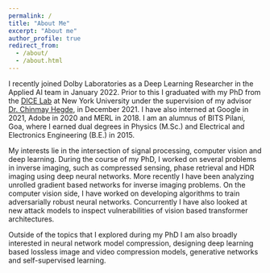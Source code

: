 ```yaml
---
permalink: /
title: "About Me"
excerpt: "About me"
author_profile: true
redirect_from: 
  - /about/
  - /about.html
---
```


<p>I recently joined Dolby Laboratories as a Deep Learning Researcher in the Applied AI team in January 2022. Prior to this I graduated with my PhD from the <a target="_blank" href='http://dice.ece.iastate.edu/'>DICE Lab</a> at New York University under the supervision of my advisor <a target="_blank" href='https://chinmayhegde.github.io/'>Dr. Chinmay Hegde</a>, in December 2021. I have also interned at Google in 2021, Adobe in 2020 and MERL in 2018. I am an alumnus of BITS Pilani, Goa, where I earned dual degrees in Physics (M.Sc.) and Electrical and Electronics Engineering (B.E.) in 2015.</p>

<p> My interests lie in the intersection of signal processing, computer vision and deep learning. During the course of my PhD, I worked on several problems in inverse imaging, such as compressed sensing, phase retrieval and HDR imaging using deep neural networks. More recently I have been analyzing unrolled gradient based networks for inverse imaging problems. On the computer vision side, I have worked on developing algorithms to train adversarially robust neural networks. Concurrently I have also looked at new attack models to inspect vulnerabilities of vision based transformer architectures. </p>

<p> Outside of the topics that I explored during my PhD I am also broadly interested in neural network model compression, designing deep learning based lossless image and video compression models, generative networks and self-supervised learning. </p>


